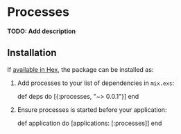 # Processes

**TODO: Add description**

## Installation

If [available in Hex](https://hex.pm/docs/publish), the package can be installed as:

  1. Add processes to your list of dependencies in `mix.exs`:

        def deps do
          [{:processes, "~> 0.0.1"}]
        end

  2. Ensure processes is started before your application:

        def application do
          [applications: [:processes]]
        end

